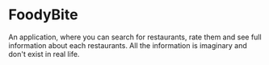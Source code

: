 # FoodyBite
An application, where you can search for restaurants, rate them and see full information about each restaurants. All the information is imaginary and don't exist in real life.
